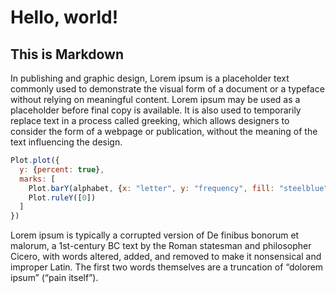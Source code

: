 # Hello, world!
## This is Markdown

In publishing and graphic design, Lorem ipsum is a placeholder text commonly used to demonstrate the visual form of a document or a typeface without relying on meaningful content. Lorem ipsum may be used as a placeholder before final copy is available. It is also used to temporarily replace text in a process called greeking, which allows designers to consider the form of a webpage or publication, without the meaning of the text influencing the design.

<div id="plot"></div>

```js echo
Plot.plot({
  y: {percent: true},
  marks: [
    Plot.barY(alphabet, {x: "letter", y: "frequency", fill: "steelblue", sort: {x: "-y"}}),
    Plot.ruleY([0])
  ]
})
```

Lorem ipsum is typically a corrupted version of De finibus bonorum et malorum, a 1st-century BC text by the Roman statesman and philosopher Cicero, with words altered, added, and removed to make it nonsensical and improper Latin. The first two words themselves are a truncation of “dolorem ipsum” (“pain itself”).
